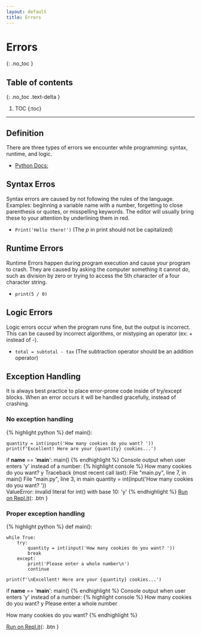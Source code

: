 ```yaml
---
layout: default
title: Errors
---
```


# Errors
{: .no_toc }
## Table of contents
{: .no_toc .text-delta }

1. TOC
{:toc}

---

## Definition
There are three types of errors we encounter while programming: syntax, runtime, and logic. 
- [Python Docs: ]()

## Syntax Erros
Syntax errors are caused by not following the rules of the language. Examples: beginning a variable name with a number, forgetting to close parenthesis or quotes, or misspelling keywords. The editor will usually bring these to your attention by underlining them in red.
- ```Print('Hello there!')``` (The *p* in print should not be capitalized)

## Runtime Errors
Runtime Errors happen during program execution and cause your program to crash. They are caused by asking the computer something it cannot do, such as division by zero or trying to access the 5th character of a four character string.
- ```print(5 / 0)```

## Logic Errors
Logic errors occur when the program runs fine, but the output is incorrect. This can be caused by incorrect algorithms, or mistyping an operator (ex: + instead of -).
- ```total = subtotal - tax```  (The subtraction operator should be an addition operator)

## Exception Handling
It is always best practice to place error-prone code inside of try/except blocks. When an error occurs it will be handled gracefully, instead of crashing.

### No exception handling
{% highlight python %}
def main():
    
    quantity = int(input('How many cookies do you want? '))   
    print(f'Excellent! Here are your {quantity} cookies...')

if __name__ == '__main__':
    main()
{% endhighlight %}
Console output when user enters 'y' instead of a number:
{% highlight console %}
How many cookies do you want? y
Traceback (most recent call last):
  File "main.py", line 7, in <module>
    main()
  File "main.py", line 3, in main
    quantity = int(input('How many cookies do you want? '))   
ValueError: invalid literal for int() with base 10: 'y'
{% endhighlight %}
[Run on Repl.it](https://repl.it/@bianca_ruiz/no-exception-handling#main.py){: .btn }

### Proper exception handling
{% highlight python %}
def main():
    
    while True:
        try:
            quantity = int(input('How many cookies do you want? '))
            break
        except:
            print('Please enter a whole number\n')
            continue
    
    print(f'\nExcellent! Here are your {quantity} cookies...')

if __name__ == '__main__':
    main()
{% endhighlight %}
Console output when user enters 'y' instead of a number:
{% highlight console %}
How many cookies do you want? y
Please enter a whole number

How many cookies do you want? 
{% endhighlight %}

[Run on Repl.it](https://repl.it/@bianca_ruiz/exception-handling#main.py){: .btn }
